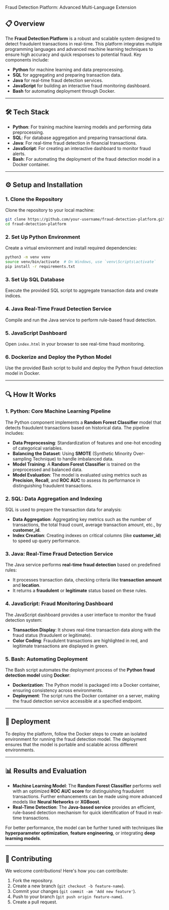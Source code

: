 Fraud Detection Platform: Advanced Multi-Language Extension

## 📋 Overview

The **Fraud Detection Platform** is a robust and scalable system designed to detect fraudulent transactions in real-time. This platform integrates multiple programming languages and advanced machine learning techniques to ensure high accuracy and quick responses to potential fraud.
Key components include:
- **Python** for machine learning and data preprocessing.
- **SQL** for aggregating and preparing transaction data.
- **Java** for real-time fraud detection services.
- **JavaScript** for building an interactive fraud monitoring dashboard.
- **Bash** for automating deployment through Docker.

---

## 🛠️ Tech Stack

- **Python**: For training machine learning models and performing data preprocessing.
- **SQL**: For database aggregation and preparing transactional data.
- **Java**: For real-time fraud detection in financial transactions.
- **JavaScript**: For creating an interactive dashboard to monitor fraud alerts.
- **Bash**: For automating the deployment of the fraud detection model in a Docker container.

---

## ⚙️ Setup and Installation

### 1. Clone the Repository

Clone the repository to your local machine:

```bash
git clone https://github.com/your-username/fraud-detection-platform.git
cd fraud-detection-platform
```

### 2. Set Up Python Environment

Create a virtual environment and install required dependencies:

```bash
python3 -m venv venv
source venv/bin/activate  # On Windows, use `venv\Scripts\activate`
pip install -r requirements.txt
```

### 3. Set Up SQL Database

Execute the provided SQL script to aggregate transaction data and create indices.

### 4. Java Real-Time Fraud Detection Service

Compile and run the Java service to perform rule-based fraud detection.

### 5. JavaScript Dashboard

Open `index.html` in your browser to see real-time fraud monitoring.

### 6. Dockerize and Deploy the Python Model

Use the provided Bash script to build and deploy the Python fraud detection model in Docker.

---

## 🔍 How It Works

### 1. **Python: Core Machine Learning Pipeline**

The Python component implements a **Random Forest Classifier** model that detects fraudulent transactions based on historical data. The pipeline includes:
- **Data Preprocessing**: Standardization of features and one-hot encoding of categorical variables.
- **Balancing the Dataset**: Using **SMOTE** (Synthetic Minority Over-sampling Technique) to handle imbalanced data.
- **Model Training**: A **Random Forest Classifier** is trained on the preprocessed and balanced data.
- **Model Evaluation**: The model is evaluated using metrics such as **Precision**, **Recall**, and **ROC AUC** to assess its performance in distinguishing fraudulent transactions.

### 2. **SQL: Data Aggregation and Indexing**

SQL is used to prepare the transaction data for analysis:
- **Data Aggregation**: Aggregating key metrics such as the number of transactions, the total fraud count, average transaction amount, etc., by **customer_id**.
- **Index Creation**: Creating indexes on critical columns (like **customer_id**) to speed up query performance.

### 3. **Java: Real-Time Fraud Detection Service**

The Java service performs **real-time fraud detection** based on predefined rules:
- It processes transaction data, checking criteria like **transaction amount** and **location**.
- It returns a **fraudulent** or **legitimate** status based on these rules.

### 4. **JavaScript: Fraud Monitoring Dashboard**

The JavaScript dashboard provides a user interface to monitor the fraud detection system:
- **Transaction Display**: It shows real-time transaction data along with the fraud status (fraudulent or legitimate).
- **Color Coding**: Fraudulent transactions are highlighted in red, and legitimate transactions are displayed in green.

### 5. **Bash: Automating Deployment**

The Bash script automates the deployment process of the **Python fraud detection model** using **Docker**:
- **Dockerization**: The Python model is packaged into a Docker container, ensuring consistency across environments.
- **Deployment**: The script runs the Docker container on a server, making the fraud detection service accessible at a specified endpoint.

---

## 🚀 Deployment

To deploy the platform, follow the Docker steps to create an isolated environment for running the fraud detection model. The deployment ensures that the model is portable and scalable across different environments.

---

## 📊 Results and Evaluation

- **Machine Learning Model**: The **Random Forest Classifier** performs well with an optimized **ROC AUC score** for distinguishing fraudulent transactions. Further enhancements can be made using more advanced models like **Neural Networks** or **XGBoost**.
- **Real-Time Detection**: The **Java-based service** provides an efficient, rule-based detection mechanism for quick identification of fraud in real-time transactions.
  
For better performance, the model can be further tuned with techniques like **hyperparameter optimization**, **feature engineering**, or integrating **deep learning models**.

---

## 🚀 Contributing

We welcome contributions! Here's how you can contribute:

1. Fork the repository.
2. Create a new branch (`git checkout -b feature-name`).
3. Commit your changes (`git commit -am 'Add new feature'`).
4. Push to your branch (`git push origin feature-name`).
5. Create a pull request.
